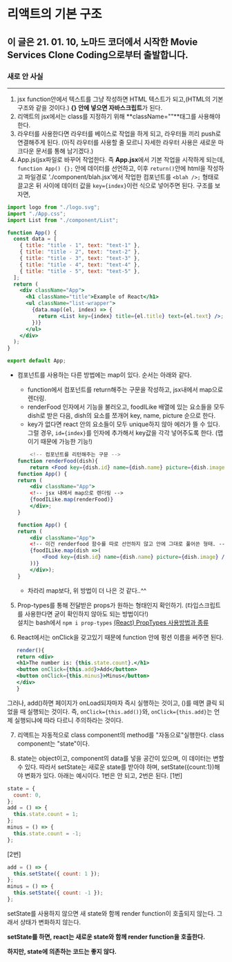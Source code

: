 # 리액트의 기본 구조

## 이 글은 21. 01. 10, 노마드 코더에서 시작한 Movie Services Clone Coding으로부터 출발합니다.

### 새로 안 사실

---

1. jsx function안에서 텍스트를 그냥 작성하면 HTML 텍스트가 되고,(HTML의 기본 구조와 같을 것이다.) **{} 안에 넣으면 자바스크립트**가 된다.
2. 리액트의 jsx에서는 class를 지정하기 위해 **className=""**태그를 사용해야한다.
3. 라우터를 사용한다면 라우터를 베이스로 작업을 하게 되고, 라우터들 끼리 push로 연결해주게 된다. (아직 라우터를 사용할 줄 모르니 자세한 라우터 사용은 새로운 마크다운 문서를 통해 남기겠다.)
4. App.js(jsx파일로 바꾸어 작업한다. 즉 **App.jsx**에서 기본 작업을 시작하게 되는데, `function App() {};` 안에 데이터를 선언하고, 이후 `return()`안에 html을 작성하고 파일경로 './component/blah.jsx'에서 작업한 컴포넌트를 `<blah />;` 형태로 끌고온 뒤 사이에 데이터 값을 `key={index}`이런 식으로 넣어주면 된다. 구조를 보자면,

```jsx
import logo from "./logo.svg";
import "./App.css";
import List from "./component/List";

function App() {
  const data = [
    { title: "title - 1", text: "text-1" },
    { title: "title - 2", text: "text-2" },
    { title: "title - 3", text: "text-3" },
    { title: "title - 4", text: "text-4" },
    { title: "title - 5", text: "text-5" },
  ];
  return (
    <div className="App">
      <h1 className="title">Example of React</h1>
      <ul className="list-wrapper">
        {data.map((el, index) => {
          return <List key={index} title={el.title} text={el.text} />;
        })}
      </ul>
    </div>
  );
}

export default App;
```

- 컴포넌트를 사용하는 다른 방법에는 map이 있다. 순서는 아래와 같다.

  - function에서 컴포넌트를 return해주는 구문을 작성하고, jsx내에서 map으로 렌더링.
  - renderFood 인자에서 기능을 불러오고, foodILike 배열에 있는 요소들을 모두 dish로 받은 다음, dish의 요소를 쪼개어 key, name, picture 순으로 한다.
  - key가 없다면 react 안의 요소들이 모두 unique하지 않아 에러가 뜰 수 있다. 그럴 경우, `id={index}`를 인자에 추가해서 key값을 각각 넣어주도록 한다. (맵이기 때문에 가능한 기능!)

  ```jsx
      <!-- 컴포넌트를 리턴해주는 구문 -->
  function renderFood(dish){
      return <Food key={dish.id} name={dish.name} picture={dish.image} />}
  function App() {
  return (
      <div className="App">
      <!-- jsx 내에서 map으로 렌더링 -->
      {foodILike.map(renderFood)}
      </div>;
  }

  function App() {
  return (
      <div className="App">
      <!-- 이건 renderfood 함수를 따로 선언하지 않고 안에 그대로 풀어쓴 형태. -->
      {foodILike.map(dish =>(
          <Food key={dish.id} name={dish.name} picture={dish.image} />
      ))}
      </div>);
  }
  ```

  - 차라리 map보다, 위 방법이 더 나은 것 같다..^^

5. Prop-types를 통해 전달받은 props가 원하는 형태인지 확인하기. (타입스크립트를 사용한다면 굳이 확인하지 않아도 되는 방법이다!)  
   설치는 bash에서 `npm i prop-types`
   [(React) PropTypes 사용방법과 종류](https://jistol.github.io/frontend/2018/12/03/react-proptypes/)

6. React에서는 onClick을 갖고있기 때문에 function 안에 펑션 이름을 써주면 된다.

```jsx
   render(){
   return <div>
   <h1>The number is: {this.state.count}.</h1>
   <button onClick={this.add}>Add</button>
   <button onClick={this.minus}>Minus</button>
   </div>
   }
```

그러나, add()하면 페이지가 onLoad되자마자 즉시 실행하는 것이고, ()를 떼면 클릭 되었을 때 실행되는 것이다. 즉, `onClick={this.add()}`와, `onClick={this.add}`는 언제 실행되냐에 따라 다르니 주의하라는 것이다.

7. 리액트는 자동적으로 class component의 method를 "자동으로"실행한다. class component는 "state"이다.

8. state는 object이고, component의 data를 넣을 공간이 있으며, 이 데이터는 변할 수 있다. 따라서 setState는 새로운 state를 받아야 하며, setState({count:1})해야 변화가 있다. 아래는 예시이다. 1번은 안 되고, 2번은 된다.
   [1번]

```jsx
state = {
  count: 0,
};
add = () => {
  this.state.count = 1;
};
minus = () => {
  this.state.count = -1;
};
```

[2번]

```jsx
add = () => {
  this.setState({ count: 1 });
};
minus = () => {
  this.setState({ count: -1 });
};
```

setState를 사용하지 않으면 새 state와 함께 render function이 호출되지 않는다. 그래서 상태가 변화하지 않는다.

**setState를 하면, react는 새로운 state와 함께 render function을 호출한다.**

**하지만, state에 의존하는 코드는 좋지 않다.**
